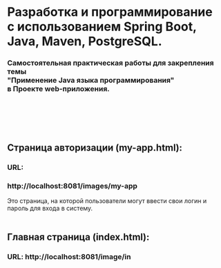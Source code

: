 # Разработка и программирование<br> с использованием Spring Boot, Java, Maven, PostgreSQL.
### Самостоятельная практическая работы для закрепления темы<br> "Применение Java языка программирования"<br> в Проекте web-приложения.

<br><br><br><br>

## Страница авторизации (my-app.html):

### URL:
### http://localhost:8081/images/my-app
Это страница, на которой пользователи могут ввести свои логин и пароль для входа в систему.
<br><br>

## Главная страница (index.html):

### URL: http://localhost:8081/image/in

<br><br>